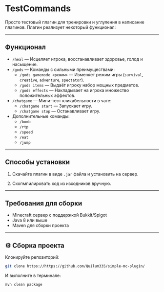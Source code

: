 # TestCommands

Просто тестовый плагин для тренировки и углуления в написание плагинов. Плагин реализует некоторый функционал:

---

## Функционал

- `/heal` — Исцеляет игрока, восстанавливает здоровье, голод и насыщение.
- `/gods` — Команды с сильными преимуществами:
  - `/gods gamemode <режим>` — Изменяет режим игры (`survival`, `creative`, `adventure`, `spectator`).
  - `/gods items` — Выдаёт игроку набор мощных предметов.
  - `/gods effects` — Накладывает на игрока множество положительных эффектов.
- `/chatgame` — Мини-тест кликабельности в чате:
  - `/chatgame start` — Запускает игру.
  - `/chatgame stop` — Останавливает игру.
- Дополнительные команды:
  - `/bomb`
  - `/rtp`
  - `/speed`
  - `/eat`
  - `/jump`

---

## Способы установки

1. Скачайте плагин в виде `.jar` файла и установить на сервер.
   
2. Скопмпилировать код из изходников вручную.

---

## Требования для сборки

- Minecraft сервер с поддержкой Bukkit/Spigot
- Java 8 или выше
- Maven для сборки проекта

---

## ⚙ Сборка проекта

Клонируйте репозиторий:

```bash
git clone https://https://github.com/Quilum335/simple-mc-plugin/
```
И выполните в терминале:
```bash
mvn clean package
```
